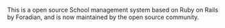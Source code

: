 This is a open source School management system based on Ruby on Rails by Foradian, and is now maintained by the open source community.
